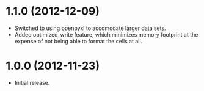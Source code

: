 1.1.0 (2012-12-09)
==================
* Switched to using openpyxl to accomodate larger data sets.
* Added optimized_write feature, which minimizes memory footprint at the
  expense of not being able to format the cells at all.

1.0.0 (2012-11-23)
==================
* Initial release.
